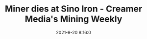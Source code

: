 ---
"title": "Miner dies at Sino Iron - Creamer Media's Mining Weekly"
"date": "2021-9-20 8:16:0"
"feed_name": "GOOGLENEWSMINING"
"feed_website": "https://news.google.com/search?q=mining%2Bincident&hl=en-US&gl=US&ceid=US:en"
"feed_rss": "https://news.google.com/rss/search?q=mining%2Bincident&hl=en-US&gl=US&ceid=US:en"
"link": "https://www.miningweekly.com/article/miner-dies-at-sino-iron-2021-09-20"
"file": "_posts/2021-1-1-0abbdfdf7cab69f99b88bb19dfe0315af8b7e965.md"
"accident": "1"
"drilling": "0"
"dead": "1"
"injured": "0"
---